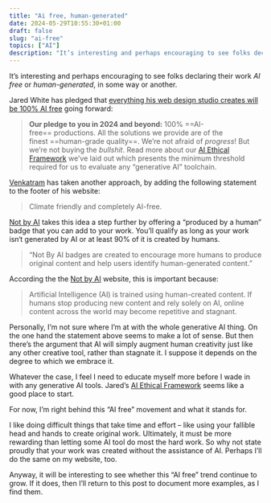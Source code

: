 ```yaml
---
title: "Ai free, human-generated"
date: 2024-05-29T10:55:30+01:00
draft: false
slug: "ai-free"
topics: ["AI"]
description: "It’s interesting and perhaps encouraging to see folks declaring their work *AI free* or *human-generated*, in some way or another."
---
```


It’s interesting and perhaps encouraging to see folks declaring their work *AI free* or *human-generated*, in some way or another.

Jared White has pledged that [everything his web design studio creates will be 100% AI free](https://www.whitefusion.studio/#stop-publicizing-progress-without-committing-to-ethics) going forward:

> **Our pledge to you in 2024 and beyond:** 100% ==AI-free== productions. All the solutions we provide are of the finest ==human-grade quality==. We’re not afraid of _progress_! But we’re not buying the _bullshit_. Read more about our [AI Ethical Framework](https://www.whitefusion.studio/ai-ethics) we’ve laid out which presents the minimum threshold required for us to evaluate any “generative AI” toolchain.

[Venkatram](https://vhbelvadi.com/) has taken another approach, by adding the following statement to the footer of his website:

> Climate friendly and completely AI-free.

[Not by AI](https://notbyai.fyi/) takes this idea a step further by offering a “produced by a human” badge that you can add to your work. You’ll qualify as long as your work isn‘t generated by AI or at least 90% of it is created by humans.

> “Not By AI badges are created to encourage more humans to produce original content and help users identify human-generated content.” 

According the the [Not by AI](https://notbyai.fyi/) website, this is important because:

> Artificial Intelligence (AI) is trained using human-created content. If humans stop producing new content and rely solely on AI, online content across the world may become repetitive and stagnant.

Personally, I’m not sure where I’m at with the whole generative AI thing. On the one hand the statement above seems to make a lot of sense. But then there’s the argument that AI will simply augment human creativity just like any other creative tool, rather than stagnate it. I suppose it depends on the degree to which we embrace it. 

Whatever the case, I feel I need to educate myself more before I wade in with any generative AI tools. Jared’s [AI Ethical Framework](https://www.whitefusion.studio/ai-ethics) seems like a good place to start.

For now, I’m right behind this “AI free” movement and what it stands for. 

I like doing difficult things that take time and effort – like using your fallible head and hands to create original work. Ultimately, it must be more rewarding than letting some AI tool do most the hard work. So why not state proudly that your work was created without the assistance of AI. Perhaps I’ll do the same on my website, too.

Anyway, it will be interesting to see whether this “AI free” trend continue to grow. If it does, then I’ll return to this post to document more examples, as I find them.